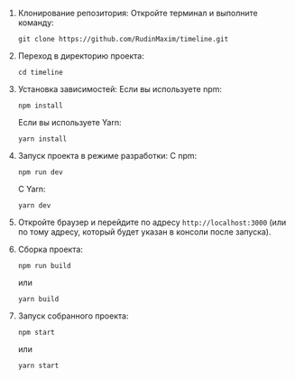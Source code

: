 1. Клонирование репозитория:
   Откройте терминал и выполните команду:

   ```
   git clone https://github.com/RudinMaxim/timeline.git
   ```

2. Переход в директорию проекта:

   ```
   cd timeline
   ```

3. Установка зависимостей:
   Если вы используете npm:

   ```
   npm install
   ```

   Если вы используете Yarn:

   ```
   yarn install
   ```

4. Запуск проекта в режиме разработки:
   С npm:

   ```
   npm run dev
   ```

   С Yarn:

   ```
   yarn dev
   ```

5. Откройте браузер и перейдите по адресу `http://localhost:3000` (или по тому адресу, который будет указан в консоли после запуска).

6. Сборка проекта:

   ```
   npm run build
   ```

   или

   ```
   yarn build
   ```

7. Запуск собранного проекта:

   ```
   npm start
   ```

   или

   ```
   yarn start
   ```
